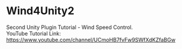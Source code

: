 # Wind4Unity2
 Second Unity Plugin Tutorial - Wind Speed Control.  
 YouTube Tutorial Link:
 https://www.youtube.com/channel/UCmoHB7fvFw9SWfXdKZfaBGw